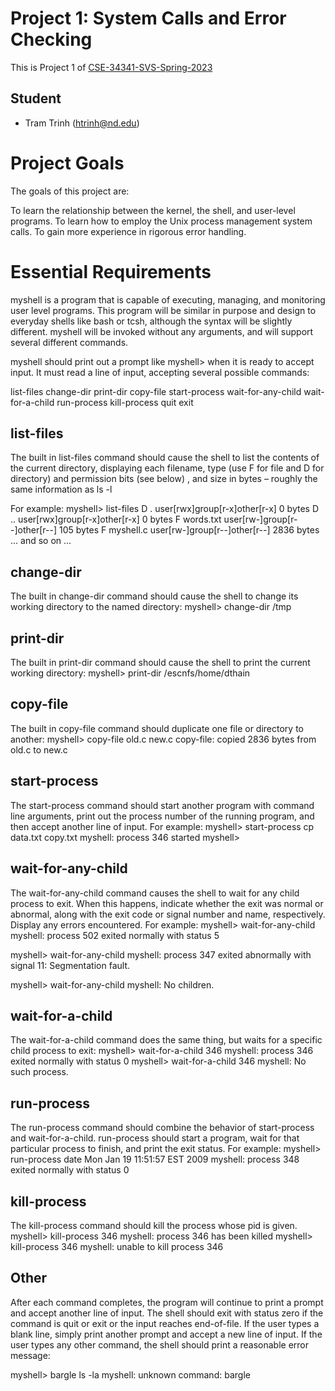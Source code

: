 # Project 1: System Calls and Error Checking

This is Project 1 of [CSE-34341-SVS-Spring-2023](https://github.com/patrick-flynn/CSE34341-SVS-Sp2023/blob/main/index.md)

## Student

* Tram Trinh (htrinh@nd.edu)

# Project Goals

The goals of this project are:

To learn the relationship between the kernel, the shell, and user-level programs.
To learn how to employ the Unix process management system calls.
To gain more experience in rigorous error handling.

# Essential Requirements

myshell is a program that is capable of executing, managing, and monitoring user level programs. This program will be similar in purpose and design to everyday shells like bash or tcsh, although the syntax will be slightly different. myshell will be invoked without any arguments, and will support several different commands.

myshell should print out a prompt like myshell> when it is ready to accept input. It must read a line of input, accepting several possible commands:

list-files
change-dir
print-dir
copy-file
start-process
wait-for-any-child
wait-for-a-child
run-process
kill-process
quit
exit

## list-files

The built in list-files command should cause the shell to list the contents of the current directory, displaying each filename, type (use F for file and D for directory) and permission bits (see below) , and size in bytes – roughly the same information as ls -l

For example:
myshell> list-files
D .         user[rwx]group[r-x]other[r-x] 0 bytes
D ..        user[rwx]group[r-x]other[r-x] 0 bytes
F words.txt user[rw-]group[r--]other[r--] 105 bytes
F myshell.c user[rw-]group[r--]other[r--] 2836 bytes
... and so on ...

## change-dir

The built in change-dir command should cause the shell to change its working directory to the named directory:
myshell> change-dir /tmp

## print-dir
 
The built in  print-dir command should cause the shell to print the current working directory:
myshell> print-dir
/escnfs/home/dthain

## copy-file

The built in  copy-file command should duplicate one file or directory to another:
myshell> copy-file old.c new.c
copy-file: copied 2836 bytes from old.c to new.c

## start-process

The start-process command should start another program with command line arguments, print out the process number of the running program, and then accept another line of input. For example:
myshell> start-process cp data.txt copy.txt
myshell: process 346 started
myshell>

## wait-for-any-child

The wait-for-any-child command causes the shell to wait for any child process to exit. When this happens, indicate whether the exit was normal or abnormal, along with the exit code or signal number and name, respectively. Display any errors encountered. For example:
myshell> wait-for-any-child
myshell: process 502 exited normally with status 5

myshell> wait-for-any-child
myshell: process 347 exited abnormally with signal 11: Segmentation fault.

myshell> wait-for-any-child
myshell: No children.

## wait-for-a-child

The wait-for-a-child command does the same thing, but waits for a specific child process to exit:
myshell> wait-for-a-child 346
myshell: process 346 exited normally with status 0
myshell> wait-for-a-child 346
myshell: No such process.

## run-process

The run-process command should combine the behavior of start-process and wait-for-a-child. run-process should start a program, wait for that particular process to finish, and print the exit status. For example:
myshell> run-process date
Mon Jan 19 11:51:57 EST 2009
myshell: process 348 exited normally with status 0

## kill-process

The kill-process command should kill the process whose pid is given.
myshell> kill-process 346
myshell: process 346 has been killed
myshell> kill-process 346
myshell: unable to kill process 346

## Other

After each command completes, the program will continue to print a prompt and accept another line of input. The shell should exit with status zero if the command is quit or exit or the input reaches end-of-file. If the user types a blank line, simply print another prompt and accept a new line of input. If the user types any other command, the shell should print a reasonable error message:

myshell> bargle ls -la
myshell: unknown command: bargle


